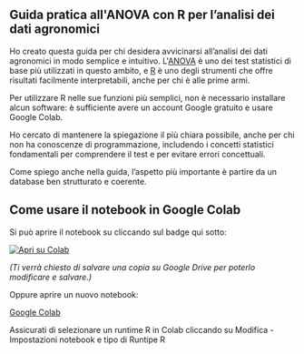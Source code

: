 ## Guida pratica all'ANOVA con R per l’analisi dei dati agronomici

Ho creato questa guida per chi desidera avvicinarsi all’analisi dei dati agronomici in modo semplice e intuitivo. L'[ANOVA](https://it.wikipedia.org/wiki/Analisi_della_varianza)  è uno dei test statistici di base più utilizzati in questo ambito, e [R](https://www.r-project.org/) è uno degli strumenti che offre risultati facilmente interpretabili, anche per chi è alle prime armi.

Per utilizzare R nelle sue funzioni più semplici, non è necessario installare alcun software: è sufficiente avere un account Google gratuito e usare Google Colab.

Ho cercato di mantenere la spiegazione il più chiara possibile, anche per chi non ha conoscenze di programmazione, includendo i concetti statistici fondamentali per comprendere il test e per evitare errori concettuali.

Come spiego anche nella guida, l’aspetto più importante è partire da un database ben strutturato e coerente.

## Come usare il notebook in Google Colab

Si può aprire il notebook su cliccando sul badge qui sotto:

[![Apri su Colab](https://colab.research.google.com/assets/colab-badge.svg)](https://colab.research.google.com/github/ChiaraMorena/My-R-notes/blob/master/Analisi_ANOVA_veloce_per_dati_agronomici_(senza_installazioni).ipynb?usp=copy)

*(Ti verrà chiesto di salvare una copia su Google Drive per poterlo modificare e salvare.)*

Oppure aprire un nuovo notebook:

[Google Colab](https://colab.research.google.com)

Assicurati di selezionare un runtime R in Colab cliccando su Modifica - Impostazioni notebook e tipo di Runtipe R
